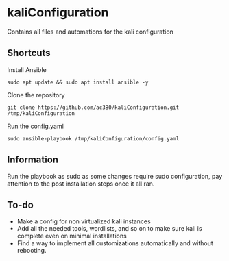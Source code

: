 # kaliConfiguration
Contains all files and automations for the kali configuration

## Shortcuts
Install Ansible  
```
sudo apt update && sudo apt install ansible -y
```

Clone the repository  
```
git clone https://github.com/ac380/kaliConfiguration.git /tmp/kaliConfiguration
```

Run the config.yaml  
```
sudo ansible-playbook /tmp/kaliConfiguration/config.yaml
```

## Information
Run the playbook as sudo as some changes require sudo configuration, pay attention to the post installation steps once it all ran.

## To-do 
- Make a config for non virtualized kali instances
- Add all the needed tools, wordlists, and so on to make sure kali is complete even on minimal installations
- Find a way to implement all customizations automatically and without rebooting.
  
